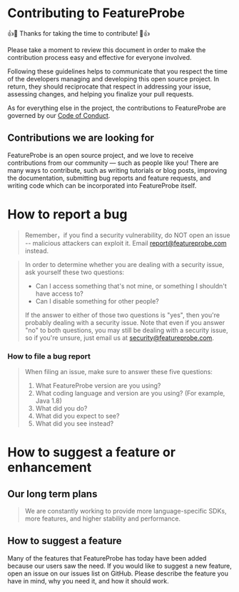 # Contributing to FeatureProbe


👍🎉 Thanks for taking the time to contribute! 🎉👍


Please take a moment to review this document in order to make the contribution
process easy and effective for everyone involved.

Following these guidelines helps to communicate that you respect the time of
the developers managing and developing this open source project. In return,
they should reciprocate that respect in addressing your issue, assessing
changes, and helping you finalize your pull requests.

As for everything else in the project, the contributions to FeatureProbe are governed 
by our [Code of Conduct](CODE_OF_CONDUCT.md).


## Contributions we are looking for

FeatureProbe is an open source project, and we love to receive contributions from 
our community — such as people like you! There are many ways to contribute, such as writing tutorials 
or blog posts, improving the documentation, submitting bug reports and feature 
requests, and writing code which can be incorporated into FeatureProbe itself.



# How to report a bug
> Remember，if you find a security vulnerability, do NOT open an issue -- malicious attackers can exploit it. Email 
> report@featureprobe.com instead.

> In order to determine whether you are dealing with a security issue, ask yourself these two questions:
> * Can I access something that's not mine, or something I shouldn't have access to?
> * Can I disable something for other people?
>
> If the answer to either of those two questions is "yes", then you're probably dealing with a security issue. Note that even if you answer "no" to both questions, you may still be dealing with a security issue, so if you're unsure, just email us at security@featureprobe.com.

### How to file a bug report
> When filing an issue, make sure to answer these five questions:
>
> 1. What FeatureProbe version are you using? 
> 2. What coding language and version are you using? (For example, Java 1.8)
> 3. What did you do?
> 4. What did you expect to see?
> 5. What did you see instead?

# How to suggest a feature or enhancement

## Our long term plans

> We are constantly working to provide more language-specific SDKs, more features, and higher stability and performance.

## How to suggest a feature

Many of the features that FeatureProbe has today have been added because 
our users saw the need. If you would like to suggest a new feature, open an issue on our issues list on GitHub.
Please describe the feature you have in mind, why you need it, and how it should work.
